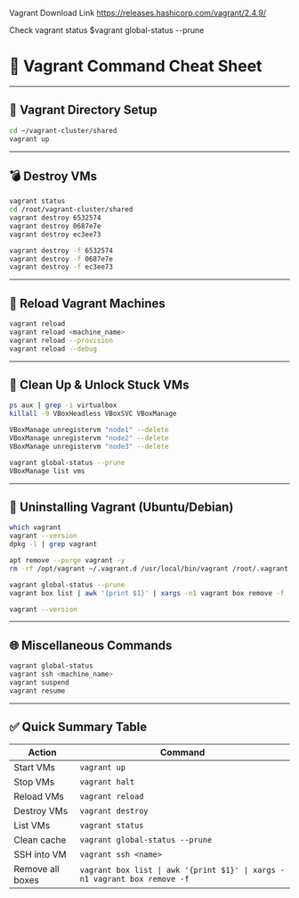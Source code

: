 Vagrant Download Link 
https://releases.hashicorp.com/vagrant/2.4.9/

Check vagrant status
$vagrant global-status --prune



# 🧰 Vagrant Command Cheat Sheet

---

## 📁 Vagrant Directory Setup

```bash
cd ~/vagrant-cluster/shared
vagrant up
```

---

## 💣 Destroy VMs

```bash
vagrant status
cd /root/vagrant-cluster/shared
vagrant destroy 6532574
vagrant destroy 0687e7e
vagrant destroy ec3ee73

vagrant destroy -f 6532574
vagrant destroy -f 0687e7e
vagrant destroy -f ec3ee73
```

---

## 🔁 Reload Vagrant Machines

```bash
vagrant reload
vagrant reload <machine_name>
vagrant reload --provision
vagrant reload --debug
```

---

## 🧹 Clean Up & Unlock Stuck VMs

```bash
ps aux | grep -i virtualbox
killall -9 VBoxHeadless VBoxSVC VBoxManage

VBoxManage unregistervm "node1" --delete
VBoxManage unregistervm "node2" --delete
VBoxManage unregistervm "node3" --delete

vagrant global-status --prune
VBoxManage list vms
```

---

## 🧽 Uninstalling Vagrant (Ubuntu/Debian)

```bash
which vagrant
vagrant --version
dpkg -l | grep vagrant

apt remove --purge vagrant -y
rm -rf /opt/vagrant ~/.vagrant.d /usr/local/bin/vagrant /root/.vagrant.d

vagrant global-status --prune
vagrant box list | awk '{print $1}' | xargs -n1 vagrant box remove -f

vagrant --version
```

---

## 🌐 Miscellaneous Commands

```bash
vagrant global-status
vagrant ssh <machine_name>
vagrant suspend
vagrant resume
```

---

## ✅ Quick Summary Table

| Action | Command |
|--------|----------|
| Start VMs | `vagrant up` |
| Stop VMs | `vagrant halt` |
| Reload VMs | `vagrant reload` |
| Destroy VMs | `vagrant destroy` |
| List VMs | `vagrant status` |
| Clean cache | `vagrant global-status --prune` |
| SSH into VM | `vagrant ssh <name>` |
| Remove all boxes | `vagrant box list \| awk '{print $1}' \| xargs -n1 vagrant box remove -f` |

